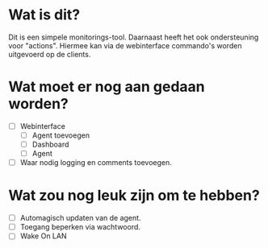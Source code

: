 # Wat is dit?
Dit is een simpele monitorings-tool. Daarnaast heeft het ook ondersteuning voor "actions". Hiermee kan via de webinterface commando's worden uitgevoerd op de clients.

# Wat moet er nog aan gedaan worden?
- [ ] Webinterface
  - [ ] Agent toevoegen
  - [ ] Dashboard
  - [ ] Agent
- [ ] Waar nodig logging en comments toevoegen.

# Wat zou nog leuk zijn om te hebben?
- [ ] Automagisch updaten van de agent.
- [ ] Toegang beperken via wachtwoord.
- [ ] Wake On LAN
